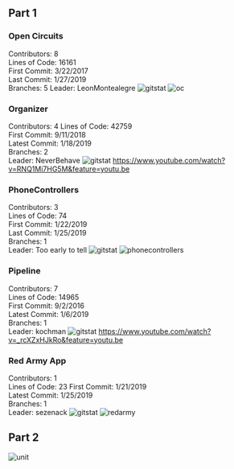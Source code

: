 ## Part 1

### Open Circuits
Contributors: 8  
Lines of Code: 16161  
First Commit: 3/22/2017  
Last Commit: 1/27/2019  
Branches: 5
Leader: LeonMontealegre
![gitstat](images/gitstats/opencircuits.png)
![oc](images/opencircuits.png)

### Organizer
Contributors: 4
Lines of Code: 42759  
First Commit: 9/11/2018  
Latest Commit: 1/18/2019  
Branches: 2  
Leader: NeverBehave
![gitstat](images/gitstats/organizer.png)
https://www.youtube.com/watch?v=RNQ1Mi7HG5M&feature=youtu.be

### PhoneControllers
Contributors: 3  
Lines of Code: 74  
First Commit: 1/22/2019   
Last Commit: 1/25/2019  
Branches: 1  
Leader: Too early to tell
![gitstat](images/gitstats/phonecontrollers.png)
![phonecontrollers](images/phonecontrollers.png)

### Pipeline
Contributors: 7  
Lines of Code: 14965  
First Commit: 9/2/2016  
Latest Commit: 1/6/2019  
Branches: 1  
Leader: kochman
![gitstat](images/gitstats/pipeline.png)
https://www.youtube.com/watch?v=_rcXZxHJkRo&feature=youtu.be

### Red Army App
Contributors: 1  
Lines of Code:  23
First Commit: 1/21/2019  
Latest Commit: 1/25/2019  
Branches: 1  
Leader: sezenack
![gitstat](images/gitstats/redarmy.png)
![redarmy](images/redarmy.png)

## Part 2
![unit](images/unittest.png)
